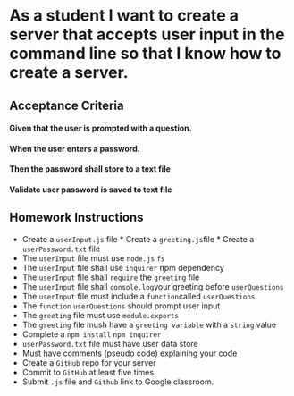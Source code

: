 # As a student I want to create a server that accepts user input in the command line so that I know how to create a server. 

## Acceptance Criteria

#### Given that the user is prompted with a question. 
#### When the user enters a password. 
#### Then the password shall store to a text file
#### Validate user password is saved to text file 

 ## Homework Instructions 

 * Create a `userInput.js` file  * Create a `greeting.js`file * Create a
`userPassword.txt` file 
* The `userInput` file must use `node.js` `fs`  
* The `userInput` file shall use `inquirer` npm dependency 
* The `userInput` file shall `require` the `greeting` file  
* The `userInput` file shall `console.log`your greeting before `userQuestions` 
* The `userInput` file must include a `function`called `userQuestions` 
* The `function` `userQuestions` should prompt user input 
* The `greeting` file must use `module.exports` 
 * The `greeting` file mush have a `greeting variable` with a `string` value
* Complete a `npm install` `npm inquirer` 
* `userPassword.txt` file must have user data store 
* Must have comments (pseudo code) 
explaining your code  
* Create a `GitHub` repo for your server 
* Commit to `GitHub` at least five times 
* Submit `.js` file and `Github` link to Google classroom.